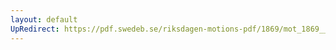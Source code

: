 ```yaml
---
layout: default
UpRedirect: https://pdf.swedeb.se/riksdagen-motions-pdf/1869/mot_1869__ak__00046/mot_1869__ak__00046_001.pdf
---
```

